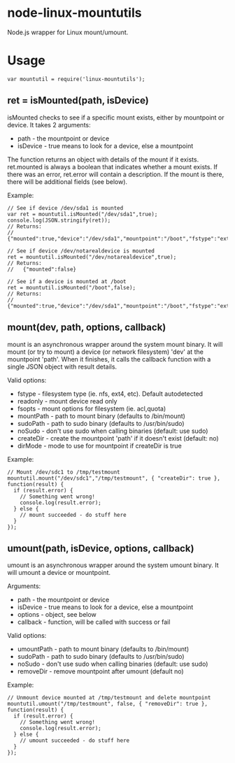 node-linux-mountutils
=====================

Node.js wrapper for Linux mount/umount.

Usage
=====

    var mountutil = require('linux-mountutils');

ret = isMounted(path, isDevice)
-------------------------------

isMounted checks to see if a specific mount exists, either by mountpoint
or device.  It takes 2 arguments:

  * path - the mountpoint or device
  * isDevice - true means to look for a device, else a mountpoint

The function returns an object with details of the mount if it exists.
ret.mounted is always a boolean that indicates whether a mount exists.  If
there was an error, ret.error will contain a description.  If the mount
is there, there will be additional fields (see below).

Example:

    // See if device /dev/sda1 is mounted
    var ret = mountutil.isMounted("/dev/sda1",true);
    console.log(JSON.stringify(ret));
    // Returns: 
    //   {"mounted":true,"device":"/dev/sda1","mountpoint":"/boot","fstype":"ext2","fsopts":"rw,relatime,errors=continue"}

    // See if device /dev/notarealdevice is mounted
    ret = mountutil.isMounted("/dev/notarealdevice",true);
    // Returns: 
    //   {"mounted":false}

    // See if a device is mounted at /boot
    ret = mountutil.isMounted("/boot",false);
    // Returns:
    //    {"mounted":true,"device":"/dev/sda1","mountpoint":"/boot","fstype":"ext2","fsopts":"rw,relatime,errors=continue"}

mount(dev, path, options, callback)
-----------------------------------

mount is an asynchronous wrapper around the system mount binary.  It 
will mount (or try to mount) a device (or network filesystem) 'dev' at
the mountpoint 'path'.  When it finishes, it calls the callback function
with a single JSON object with result details.

Valid options:

  * fstype - filesystem type (ie. nfs, ext4, etc).  Default autodetected
  * readonly - mount device read only
  * fsopts - mount options for filesystem (ie. acl,quota)
  * mountPath - path to mount binary (defaults to /bin/mount)
  * sudoPath - path to sudo binary (defaults to /usr/bin/sudo)
  * noSudo - don't use sudo when calling binaries (default: use sudo)
  * createDir - create the mountpoint 'path' if it doesn't exist (default: no)
  * dirMode - mode to use for mountpoint if createDir is true

Example:

    // Mount /dev/sdc1 to /tmp/testmount
    mountutil.mount("/dev/sdc1","/tmp/testmount", { "createDir": true }, function(result) {
      if (result.error) {
        // Something went wrong!
        console.log(result.error);
      } else {
        // mount succeeded - do stuff here
      }
    });

umount(path, isDevice, options, callback)
-----------------------------------

umount is an asynchronous wrapper around the system umount binary.  It 
will umount a device or mountpoint.

Arguments:

  * path - the mountpoint or device
  * isDevice - true means to look for a device, else a mountpoint
  * options - object, see below
  * callback - function, will be called with success or fail

Valid options:

  * umountPath - path to mount binary (defaults to /bin/mount)
  * sudoPath - path to sudo binary (defaults to /usr/bin/sudo)
  * noSudo - don't use sudo when calling binaries (default: use sudo)
  * removeDir - remove mountpoint after umount (default no)

Example:

    // Unmount device mounted at /tmp/testmount and delete mountpoint
    mountutil.umount("/tmp/testmount", false, { "removeDir": true }, function(result) {
      if (result.error) {
        // Something went wrong!
        console.log(result.error);
      } else {
        // umount succeeded - do stuff here
      }
    });

